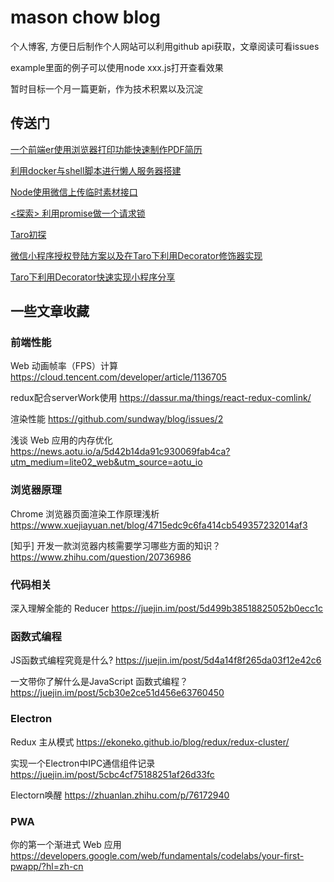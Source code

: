 # mason chow blog

个人博客, 方便日后制作个人网站可以利用github api获取，文章阅读可看issues

example里面的例子可以使用node xxx.js打开查看效果

暂时目标一个月一篇更新，作为技术积累以及沉淀

## 传送门

[一个前端er使用浏览器打印功能快速制作PDF简历](https://github.com/BryantZhou/blog/issues/1)

[利用docker与shell脚本进行懒人服务器搭建](https://github.com/BryantZhou/blog/issues/2)

[Node使用微信上传临时素材接口](https://github.com/BryantZhou/blog/issues/3)

[<探索> 利用promise做一个请求锁](https://github.com/BryantZhou/blog/issues/4)

[Taro初探](https://github.com/BryantZhou/blog/issues/5)

[微信小程序授权登陆方案以及在Taro下利用Decorator修饰器实现](https://github.com/BryantZhou/blog/issues/6)

[Taro下利用Decorator快速实现小程序分享](https://github.com/BryantZhou/blog/issues/7)

## 一些文章收藏

### 前端性能

Web 动画帧率（FPS）计算 https://cloud.tencent.com/developer/article/1136705

redux配合serverWork使用 https://dassur.ma/things/react-redux-comlink/

渲染性能 https://github.com/sundway/blog/issues/2

浅谈 Web 应用的内存优化 https://news.aotu.io/a/5d42b14da91c930069fab4ca?utm_medium=lite02_web&utm_source=aotu_io



### 浏览器原理

Chrome 浏览器页面渲染工作原理浅析 https://www.xuejiayuan.net/blog/4715edc9c6fa414cb549357232014af3

[知乎] 开发一款浏览器内核需要学习哪些方面的知识？ https://www.zhihu.com/question/20736986



### 代码相关

深入理解全能的 Reducer https://juejin.im/post/5d499b38518825052b0ecc1c



### 函数式编程

JS函数式编程究竟是什么? https://juejin.im/post/5d4a14f8f265da03f12e42c6

一文带你了解什么是JavaScript 函数式编程？ https://juejin.im/post/5cb30e2ce51d456e63760450



### Electron

Redux 主从模式 https://ekoneko.github.io/blog/redux/redux-cluster/

实现一个Electron中IPC通信组件记录 https://juejin.im/post/5cbc4cf75188251af26d33fc

Electorn唤醒 https://zhuanlan.zhihu.com/p/76172940



### PWA

你的第一个渐进式 Web 应用 https://developers.google.com/web/fundamentals/codelabs/your-first-pwapp/?hl=zh-cn
